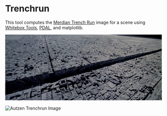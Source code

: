 # Trenchrun


This tool computes the [Merdian Trench
Run](https://starwars.fandom.com/wiki/Meridian_trench) image for a scene using
[Whitebox Tools](https://github.com/jblindsay/whitebox-tools/),
[PDAL](https://pdal.io), and matplotlib.

![Meridian Trench](/images/meridian.png)

![Autzen Trenchrun Image](/images/autzen-exposure.jpg)

